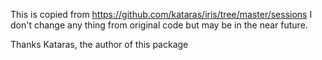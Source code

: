This is copied from https://github.com/kataras/iris/tree/master/sessions
I don't change any thing from original code but may be in the near future.

Thanks Kataras, the author of this package